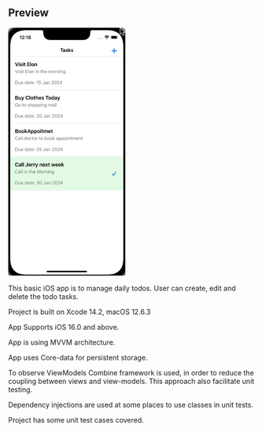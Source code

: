 ## Preview

![Alt Text](sample.gif)


This basic iOS app is to manage daily todos. User can create, edit and delete the todo tasks.


Project is built on Xcode 14.2, macOS 12.6.3

App Supports iOS 16.0 and above.

App is using MVVM architecture.

App uses Core-data for persistent storage.

To observe ViewModels Combine framework is used, in order to reduce the coupling between views and view-models. This approach also facilitate unit testing.

Dependency injections are used at some places to use classes in unit tests.

Project has some unit test cases covered. 

